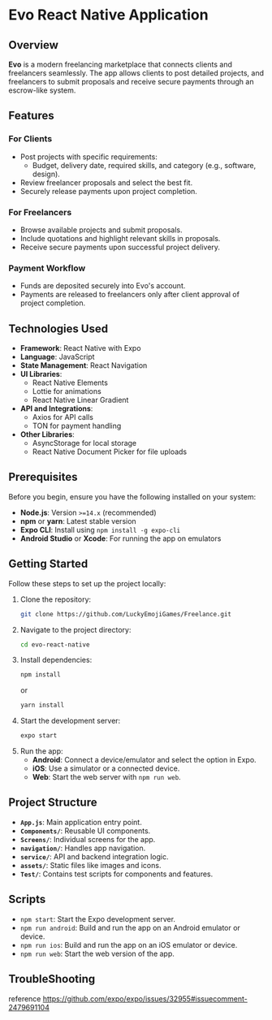 # Evo React Native Application

## Overview
**Evo** is a modern freelancing marketplace that connects clients and freelancers seamlessly. The app allows clients to post detailed projects, and freelancers to submit proposals and receive secure payments through an escrow-like system.

## Features
### For Clients
- Post projects with specific requirements:
  - Budget, delivery date, required skills, and category (e.g., software, design).
- Review freelancer proposals and select the best fit.
- Securely release payments upon project completion.

### For Freelancers
- Browse available projects and submit proposals.
- Include quotations and highlight relevant skills in proposals.
- Receive secure payments upon successful project delivery.

### Payment Workflow
- Funds are deposited securely into Evo's account.
- Payments are released to freelancers only after client approval of project completion.

## Technologies Used
- **Framework**: React Native with Expo
- **Language**: JavaScript
- **State Management**: React Navigation
- **UI Libraries**:
  - React Native Elements
  - Lottie for animations
  - React Native Linear Gradient
- **API and Integrations**:
  - Axios for API calls
  - TON for payment handling
- **Other Libraries**:
  - AsyncStorage for local storage
  - React Native Document Picker for file uploads

## Prerequisites
Before you begin, ensure you have the following installed on your system:
- **Node.js**: Version `>=14.x` (recommended)
- **npm** or **yarn**: Latest stable version
- **Expo CLI**: Install using `npm install -g expo-cli`
- **Android Studio** or **Xcode**: For running the app on emulators

## Getting Started
Follow these steps to set up the project locally:

1. Clone the repository:
   ```bash
   git clone https://github.com/LuckyEmojiGames/Freelance.git
   ```
2. Navigate to the project directory:
   ```bash
   cd evo-react-native
   ```
3. Install dependencies:
   ```bash
   npm install
   ```
   or
   ```bash
   yarn install
   ```
4. Start the development server:
   ```bash
   expo start
   ```
5. Run the app:
   - **Android**: Connect a device/emulator and select the option in Expo.
   - **iOS**: Use a simulator or a connected device.
   - **Web**: Start the web server with `npm run web`.

## Project Structure
- **`App.js`**: Main application entry point.
- **`Components/`**: Reusable UI components.
- **`Screens/`**: Individual screens for the app.
- **`navigation/`**: Handles app navigation.
- **`service/`**: API and backend integration logic.
- **`assets/`**: Static files like images and icons.
- **`Test/`**: Contains test scripts for components and features.

## Scripts
- `npm start`: Start the Expo development server.
- `npm run android`: Build and run the app on an Android emulator or device.
- `npm run ios`: Build and run the app on an iOS emulator or device.
- `npm run web`: Start the web version of the app.


## TroubleShooting
reference https://github.com/expo/expo/issues/32955#issuecomment-2479691104